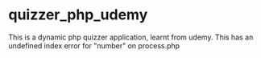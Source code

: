 # quizzer_php_udemy
This is a dynamic php quizzer application, learnt from udemy. This has an undefined index error for "number" on process.php
